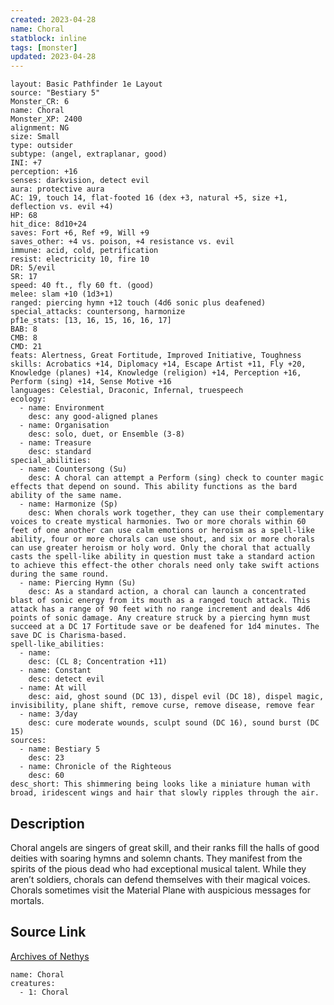 ```yaml
---
created: 2023-04-28
name: Choral
statblock: inline
tags: [monster]
updated: 2023-04-28
---
```

```statblock
layout: Basic Pathfinder 1e Layout
source: "Bestiary 5"
Monster_CR: 6
name: Choral
Monster_XP: 2400
alignment: NG
size: Small
type: outsider
subtype: (angel, extraplanar, good)
INI: +7
perception: +16
senses: darkvision, detect evil
aura: protective aura
AC: 19, touch 14, flat-footed 16 (dex +3, natural +5, size +1, deflection vs. evil +4)
HP: 68
hit_dice: 8d10+24
saves: Fort +6, Ref +9, Will +9
saves_other: +4 vs. poison, +4 resistance vs. evil
immune: acid, cold, petrification
resist: electricity 10, fire 10
DR: 5/evil
SR: 17
speed: 40 ft., fly 60 ft. (good)
melee: slam +10 (1d3+1)
ranged: piercing hymn +12 touch (4d6 sonic plus deafened)
special_attacks: countersong, harmonize
pf1e_stats: [13, 16, 15, 16, 16, 17]
BAB: 8
CMB: 8
CMD: 21
feats: Alertness, Great Fortitude, Improved Initiative, Toughness
skills: Acrobatics +14, Diplomacy +14, Escape Artist +11, Fly +20, Knowledge (planes) +14, Knowledge (religion) +14, Perception +16, Perform (sing) +14, Sense Motive +16
languages: Celestial, Draconic, Infernal, truespeech
ecology:
  - name: Environment
    desc: any good-aligned planes
  - name: Organisation
    desc: solo, duet, or Ensemble (3-8)
  - name: Treasure
    desc: standard
special_abilities:
  - name: Countersong (Su)
    desc: A choral can attempt a Perform (sing) check to counter magic effects that depend on sound. This ability functions as the bard ability of the same name.
  - name: Harmonize (Sp)
    desc: When chorals work together, they can use their complementary voices to create mystical harmonies. Two or more chorals within 60 feet of one another can use calm emotions or heroism as a spell-like ability, four or more chorals can use shout, and six or more chorals can use greater heroism or holy word. Only the choral that actually casts the spell-like ability in question must take a standard action to achieve this effect-the other chorals need only take swift actions during the same round.
  - name: Piercing Hymn (Su)
    desc: As a standard action, a choral can launch a concentrated blast of sonic energy from its mouth as a ranged touch attack. This attack has a range of 90 feet with no range increment and deals 4d6 points of sonic damage. Any creature struck by a piercing hymn must succeed at a DC 17 Fortitude save or be deafened for 1d4 minutes. The save DC is Charisma-based.
spell-like_abilities:
  - name:
    desc: (CL 8; Concentration +11)
  - name: Constant
    desc: detect evil
  - name: At will
    desc: aid, ghost sound (DC 13), dispel evil (DC 18), dispel magic, invisibility, plane shift, remove curse, remove disease, remove fear
  - name: 3/day
    desc: cure moderate wounds, sculpt sound (DC 16), sound burst (DC 15)
sources:
  - name: Bestiary 5
    desc: 23
  - name: Chronicle of the Righteous
    desc: 60
desc_short: This shimmering being looks like a miniature human with broad, iridescent wings and hair that slowly ripples through the air.
```
## Description
Choral angels are singers of great skill, and their ranks fill the halls of good deities with soaring hymns and solemn chants. They manifest from the spirits of the pious dead who had exceptional musical talent. While they aren’t soldiers, chorals can defend themselves with their magical voices. Chorals sometimes visit the Material Plane with auspicious messages for mortals.
## Source Link
[Archives of Nethys](https://aonprd.com/MonsterDisplay.aspx?ItemName=Choral)
```encounter-table
name: Choral
creatures:
  - 1: Choral
```
